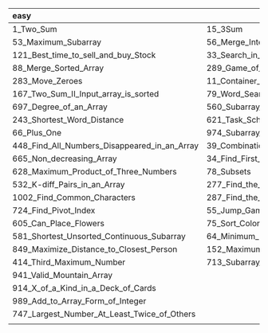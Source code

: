 | easy                                         | medium                                                     | hard |
| :------------------------------------------- | ---------------------------------------------------------- | ---- |
| 1_Two_Sum                                    | 15_3Sum                                                    |      |
| 53_Maximum_Subarray                          | 56_Merge_Intervals                                         |      |
| 121_Best_time_to_sell_and_buy_Stock          | 33_Search_in_Rotated_Sorted_Array                          |      |
| 88_Merge_Sorted_Array                        | 289_Game_of_Life                                           |      |
| 283_Move_Zeroes                              | 11_Container_With_Most_Water                               |      |
| 167_Two_Sum_II_Input_array_is_sorted         | 79_Word_Search                                             |      |
| 697_Degree_of_an_Array                       | 560_Subarray_Sum_Equals_K                                  |      |
| 243_Shortest_Word_Distance                   | 621_Task_Scheduler                                         |      |
| 66_Plus_One                                  | 974_Subarray_Sums_Divisible_by_K                           |      |
| 448_Find_All_Numbers_Disappeared_in_an_Array | 39_Combination_Sum                                         |      |
| 665_Non_decreasing_Array                     | 34_Find_First_and_Last_Position_of_Element_in_Sorted_Array |      |
| 628_Maximum_Product_of_Three_Numbers         | 78_Subsets                                                 |      |
| 532_K-diff_Pairs_in_an_Array                 | 277_Find_the_Celebrity                                     |      |
| 1002_Find_Common_Characters                  | 287_Find_the_Duplicate_Number                              |      |
| 724_Find_Pivot_Index                         | 55_Jump_Game                                               |      |
| 605_Can_Place_Flowers                        | 75_Sort_Colors                                             |      |
| 581_Shortest_Unsorted_Continuous_Subarray    | 64_Minimum_Path_Sum                                        |      |
| 849_Maximize_Distance_to_Closest_Person      | 152_Maximum_Product_Subarray                               |      |
| 414_Third_Maximum_Number                     | 713_Subarray_Product_Less_Than_K                           |      |
| 941_Valid_Mountain_Array                     |                                                            |      |
| 914_X_of_a_Kind_in_a_Deck_of_Cards           |                                                            |      |
| 989_Add_to_Array_Form_of_Integer             |                                                            |      |
| 747_Largest_Number_At_Least_Twice_of_Others  |                                                            |      |
|                                              |                                                            |      |




